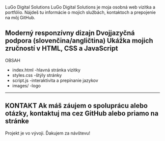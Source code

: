 LuGo Digital Solutions
LuGo Digital Solutions je moja osobná web vizitka a portfólio.
Nájdeš tu informácie o mojich službách, kontaktoch a prepojenie na môj GitHub.

Moderný responzívny dizajn
Dvojjazyčná podpora (slovenčina/angličtina)
Ukážka mojich zručností v HTML, CSS a JavaScript
---
OBSAH
- index.html -hlavná stránka vizitky
- styles.css -štýly stránky
- script.js -interaktivita a prepínanie jazykov
- images/ -logo
---
KONTAKT
Ak máš záujem o spoluprácu alebo otázky, kontaktuj ma cez GitHub alebo priamo na stránke
---
Projekt je vo vývoji. Ďakujem za návštevu!
